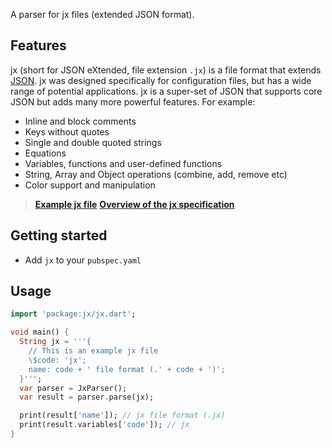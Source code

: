 A parser for jx files (extended JSON format).

## Features

jx (short for JSON eXtended, file extension `.jx`) is a file format that extends [JSON](https://www.json.org/json-en.html). jx was designed specifically for configuration files, but has a wide range of potential applications. jx is a super-set of JSON that supports core JSON but adds many more powerful features. For example:
- Inline and block comments
- Keys without quotes
- Single and double quoted strings
- Equations
- Variables, functions and user-defined functions
- String, Array and Object operations (combine, add, remove etc)
- Color support and manipulation

> **[Example jx file](https://github.com/jx-parser/jx/blob/master/examples/example.jx)**
> **[Overview of the jx specification](https://github.com/jx-parser/jx#readme)**

## Getting started

- Add `jx` to your `pubspec.yaml`

## Usage

```dart
import 'package:jx/jx.dart';

void main() {
  String jx = '''{
    // This is an example jx file
    \$code: 'jx';
    name: code + ' file format (.' + code + ')';
  }''';
  var parser = JxParser();
  var result = parser.parse(jx);

  print(result['name']); // jx file format (.jx)
  print(result.variables['code']); // jx
}
```
